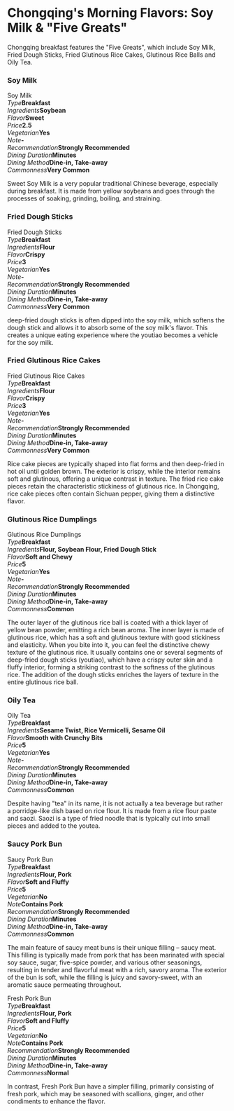 # Chongqing's Morning Flavors: Soy Milk & "Five Greats"

Chongqing breakfast features the "Five Greats", which include Soy Milk, Fried Dough Sticks, Fried Glutinous Rice Cakes, Glutinous Rice Balls and Oily Tea.

### Soy Milk

<Chinese word="豆浆">
<template #pinyin>dòu jiāng</template>
Soy Milk
</Chinese>

<Description>
<div><i>Type</i><b>Breakfast</b></div>
<div><i>Ingredients</i><b>Soybean</b></div>
<div><i>Flavor</i><b>Sweet</b></div>
<div><i>Price</i><b><CNY>2.5</CNY></b></div>
<div><i>Vegetarian</i><b>Yes</b></div>
<div><i>Note</i><b>-</b></div>
<div><i>Recommendation</i><b>Strongly Recommended</b></div>
<div><i>Dining Duration</i><b>Minutes</b></div>
<div><i>Dining Method</i><b>Dine-in, Take-away</b></div>
<div><i>Commonness</i><b>Very Common</b></div>
</Description>

Sweet Soy Milk is a very popular traditional Chinese beverage, especially during breakfast. It is made from yellow soybeans and goes through the processes of soaking, grinding, boiling, and straining.

### Fried Dough Sticks

<Chinese word="油条">
<template #pinyin>yóu tiáo</template>
Fried Dough Sticks
</Chinese>

<Description>
<div><i>Type</i><b>Breakfast</b></div>
<div><i>Ingredients</i><b>Flour</b></div>
<div><i>Flavor</i><b>Crispy</b></div>
<div><i>Price</i><b><CNY>3</CNY></b></div>
<div><i>Vegetarian</i><b>Yes</b></div>
<div><i>Note</i><b>-</b></div>
<div><i>Recommendation</i><b>Strongly Recommended</b></div>
<div><i>Dining Duration</i><b>Minutes</b></div>
<div><i>Dining Method</i><b>Dine-in, Take-away</b></div>
<div><i>Commonness</i><b>Very Common</b></div>
</Description>

deep-fried dough sticks is often dipped into the soy milk, which softens the dough stick and allows it to absorb some of the soy milk's flavor. This creates a unique eating experience where the youtiao becomes a vehicle for the soy milk.

### Fried Glutinous Rice Cakes

<Chinese word="糍粑块">
<template #pinyin>cí bā kuài</template>
Fried Glutinous Rice Cakes
</Chinese>

<Description>
<div><i>Type</i><b>Breakfast</b></div>
<div><i>Ingredients</i><b>Flour</b></div>
<div><i>Flavor</i><b>Crispy</b></div>
<div><i>Price</i><b><CNY>3</CNY></b></div>
<div><i>Vegetarian</i><b>Yes</b></div>
<div><i>Note</i><b>-</b></div>
<div><i>Recommendation</i><b>Strongly Recommended</b></div>
<div><i>Dining Duration</i><b>Minutes</b></div>
<div><i>Dining Method</i><b>Dine-in, Take-away</b></div>
<div><i>Commonness</i><b>Very Common</b></div>
</Description>

Rice cake pieces are typically shaped into flat forms and then deep-fried in hot oil until golden brown. The exterior is crispy, while the interior remains soft and glutinous, offering a unique contrast in texture. The fried rice cake pieces retain the characteristic stickiness of glutinous rice. In Chongqing, rice cake pieces often contain Sichuan pepper, giving them a distinctive flavor.

### Glutinous Rice Dumplings

<Chinese word="糯米团">
<template #pinyin>nuò mǐ tuán</template>
Glutinous Rice Dumplings
</Chinese>

<Description>
<div><i>Type</i><b>Breakfast</b></div>
<div long><i>Ingredients</i><b>Flour, Soybean Flour, Fried Dough Stick</b></div>
<div><i>Flavor</i><b>Soft and Chewy</b></div>
<div><i>Price</i><b><CNY>5</CNY></b></div>
<div><i>Vegetarian</i><b>Yes</b></div>
<div><i>Note</i><b>-</b></div>
<div><i>Recommendation</i><b>Strongly Recommended</b></div>
<div><i>Dining Duration</i><b>Minutes</b></div>
<div><i>Dining Method</i><b>Dine-in, Take-away</b></div>
<div><i>Commonness</i><b>Common</b></div>
</Description>

The outer layer of the glutinous rice ball is coated with a thick layer of yellow bean powder, emitting a rich bean aroma. The inner layer is made of glutinous rice, which has a soft and glutinous texture with good stickiness and elasticity. When you bite into it, you can feel the distinctive chewy texture of the glutinous rice. It usually contains one or several segments of deep-fried dough sticks (youtiao), which have a crispy outer skin and a fluffy interior, forming a striking contrast to the softness of the glutinous rice. The addition of the dough sticks enriches the layers of texture in the entire glutinous rice ball.

### Oily Tea

<Chinese word="油茶">
<template #pinyin>yóu chá</template>
Oily Tea
</Chinese>

<Description>
<div><i>Type</i><b>Breakfast</b></div>
<div long><i>Ingredients</i><b>Sesame Twist, Rice Vermicelli, Sesame Oil</b></div>
<div><i>Flavor</i><b>Smooth with Crunchy Bits</b></div>
<div><i>Price</i><b><CNY>5</CNY></b></div>
<div><i>Vegetarian</i><b>Yes</b></div>
<div><i>Note</i><b>-</b></div>
<div><i>Recommendation</i><b>Strongly Recommended</b></div>
<div><i>Dining Duration</i><b>Minutes</b></div>
<div><i>Dining Method</i><b>Dine-in, Take-away</b></div>
<div><i>Commonness</i><b>Common</b></div>
</Description>

Despite having "tea" in its name, it is not actually a tea beverage but rather a porridge-like dish based on rice flour. It is made from a rice flour paste and saozi. Saozi is a type of fried noodle that is typically cut into small pieces and added to the youtea.

### Saucy Pork Bun

<Chinese word="酱肉包子">
<template #pinyin>jiàng ròu bāo zǐ</template>
Saucy Pork Bun
</Chinese>

<Description>
<div><i>Type</i><b>Breakfast</b></div>
<div long><i>Ingredients</i><b>Flour, Pork</b></div>
<div><i>Flavor</i><b>Soft and Fluffy</b></div>
<div><i>Price</i><b><CNY>5</CNY></b></div>
<div><i>Vegetarian</i><b>No</b></div>
<div><i>Note</i><b>Contains Pork</b></div>
<div><i>Recommendation</i><b>Strongly Recommended</b></div>
<div><i>Dining Duration</i><b>Minutes</b></div>
<div><i>Dining Method</i><b>Dine-in, Take-away</b></div>
<div><i>Commonness</i><b>Common</b></div>
</Description>

The main feature of saucy meat buns is their unique filling – saucy meat. This filling is typically made from pork that has been marinated with special soy sauce, sugar, five-spice powder, and various other seasonings, resulting in tender and flavorful meat with a rich, savory aroma. The exterior of the bun is soft, while the filling is juicy and savory-sweet, with an aromatic sauce permeating throughout.

<Chinese word="鲜肉包子">
<template #pinyin>xiān ròu bāo zi</template>
Fresh Pork Bun
</Chinese>

<Description>
<div><i>Type</i><b>Breakfast</b></div>
<div long><i>Ingredients</i><b>Flour, Pork</b></div>
<div><i>Flavor</i><b>Soft and Fluffy</b></div>
<div><i>Price</i><b><CNY>5</CNY></b></div>
<div><i>Vegetarian</i><b>No</b></div>
<div><i>Note</i><b>Contains Pork</b></div>
<div><i>Recommendation</i><b>Strongly Recommended</b></div>
<div><i>Dining Duration</i><b>Minutes</b></div>
<div><i>Dining Method</i><b>Dine-in, Take-away</b></div>
<div><i>Commonness</i><b>Normal</b></div>
</Description>

In contrast, Fresh Pork Bun have a simpler filling, primarily consisting of fresh pork, which may be seasoned with scallions, ginger, and other condiments to enhance the flavor.
